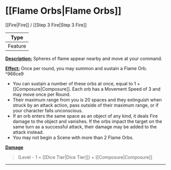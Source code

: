 # [[Flame Orbs|Flame Orbs]]
[[Fire|Fire]] / [[Step 3 Fire|Step 3 Fire]]

| Type |
| --- |
| Feature |

<u>**Description:**</u> Spheres of flame appear nearby and move at your command.

<u>**Effect:**</u> Once per round, you may summon and sustain a Flame Orb.  ^966ce9

- You can sustain a number of these orbs at once, equal to 1 + [[Composure|Composure]]. Each orb has a Movement Speed of 3 and may move once per Round. 
- Their maximum range from you is 20 spaces and they extinguish when struck by an attack action, pass outside of their maximum range, or if your character falls unconscious. 
- If an orb enters the same space as an object of any kind, it deals Fire damage to the object and vanishes. If the orbs impact the target on the same turn as a successful attack, their damage may be added to the attack instead. 
- You may not begin a Scene with more than 2 Flame Orbs.

<u>**Damage**</u>
>(Level - 1 = [[Dice Tier|Dice Tier]]) + [[Composure|Composure]]

---